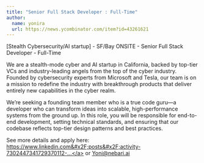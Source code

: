 ```yaml
---
title: "Senior Full Stack Developer : Full-Time"
author:
  name: yonira
  url: https://news.ycombinator.com/item?id=43261621
---
```

[Stealth Cybersecurity&#x2F;AI startup] - SF&#x2F;Bay ONSITE - Senior Full Stack Developer - Full-Time

We are a stealth-mode cyber and AI startup in California, backed by top-tier VCs and industry-leading angels from the top of the cyber industry. Founded by cybersecurity experts from Microsoft and Tesla, our team is on a mission to redefine the industry with breakthrough products that deliver entirely new capabilities in the cyber realm.

We’re seeking a founding team member who is a true code guru—a developer who can transform ideas into scalable, high-performance systems from the ground up. In this role, you will be responsible for end-to-end development, setting technical standards, and ensuring that our codebase reflects top-tier design patterns and best practices.

See more details and apply here: <a href="https:&#x2F;&#x2F;www.linkedin.com&#x2F;posts&#x2F;activity-7302447341729370112-lQh_?utm_source=share&amp;utm_medium=member_desktop&amp;rcm=ACoAAAZ8TnABECK6uFUsR7lEGhjbM4NxRCd3ldM" rel="nofollow">https:&#x2F;&#x2F;www.linkedin.com&#x2F;posts&#x2F;activity-7302447341729370112-...</a> or Yoni@nebari.ai
<JobApplication />
